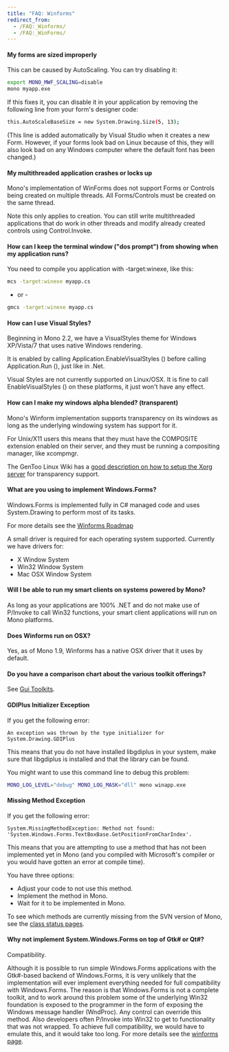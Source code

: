 ```yaml
---
title: "FAQ: Winforms"
redirect_from:
  - /FAQ:_Winforms/
  - /FAQ:_WinForms/
---
```


#### My forms are sized improperly

This can be caused by AutoScaling. You can try disabling it:

``` bash
export MONO_MWF_SCALING=disable
mono myapp.exe
```

If this fixes it, you can disable it in your application by removing the following line from your form's designer code:

``` bash
this.AutoScaleBaseSize = new System.Drawing.Size(5, 13);
```

(This line is added automatically by Visual Studio when it creates a new Form. However, if your forms look bad on Linux because of this, they will also look bad on any Windows computer where the default font has been changed.)

#### My multithreaded application crashes or locks up

Mono's implementation of WinForms does not support Forms or Controls being created on multiple threads. All Forms/Controls must be created on the same thread.

Note this only applies to creation. You can still write multithreaded applications that do work in other threads and modify already created controls using Control.Invoke.

#### How can I keep the terminal window ("dos prompt") from showing when my application runs?

You need to compile you application with -target:winexe, like this:

``` bash
mcs -target:winexe myapp.cs
```

- or -

``` bash
gmcs -target:winexe myapp.cs
```

#### How can I use Visual Styles?

Beginning in Mono 2.2, we have a VisualStyles theme for Windows XP/Vista/7 that uses native Windows rendering.

It is enabled by calling Application.EnableVisualStyles () before calling Application.Run (), just like in .Net.

Visual Styles are not currently supported on Linux/OSX. It is fine to call EnableVisualStyles () on these platforms, it just won't have any effect.

#### How can I make my windows alpha blended? (transparent)

Mono's Winform implementation supports transparency on its windows as long as the underlying windowing system has support for it.

For Unix/X11 users this means that they must have the COMPOSITE extension enabled on their server, and they must be running a compositing manager, like xcompmgr.

The GenToo Linux Wiki has a [good description on how to setup the Xorg server](http://gentoo-wiki.com/TIP_Xorg_X11_and_Transparency) for transparency support.

#### What are you using to implement Windows.Forms?

Windows.Forms is implemented fully in C# managed code and uses System.Drawing to perform most of its tasks.

For more details see the [Winforms Roadmap](/docs/gui/winforms/)

A small driver is required for each operating system supported. Currently we have drivers for:

-   X Window System
-   Win32 Window System
-   Mac OSX Window System

#### Will I be able to run my smart clients on systems powered by Mono?

As long as your applications are 100% .NET and do not make use of P/Invoke to call Win32 functions, your smart client applications will run on Mono platforms.

#### Does Winforms run on OSX?

Yes, as of Mono 1.9, Winforms has a native OSX driver that it uses by default.

#### Do you have a comparison chart about the various toolkit offerings?

See [Gui Toolkits](/docs/gui/gui-toolkits/).

#### GDIPlus Initializer Exception

If you get the following error:

    An exception was thrown by the type initializer for System.Drawing.GDIPlus

This means that you do not have installed libgdiplus in your system, make sure that libgdiplus is installed and that the library can be found.

You might want to use this command line to debug this problem:

``` bash
MONO_LOG_LEVEL="debug" MONO_LOG_MASK="dll" mono winapp.exe
```

#### Missing Method Exception

If you get the following error:

    System.MissingMethodException: Method not found:
    'System.Windows.Forms.TextBoxBase.GetPositionFromCharIndex'.

This means that you are attempting to use a method that has not been implemented yet in Mono (and you compiled with Microsoft's compiler or you would have gotten an error at compile time).

You have three options:

-   Adjust your code to not use this method.
-   Implement the method in Mono.
-   Wait for it to be implemented in Mono.

To see which methods are currently missing from the SVN version of Mono, see the [class status pages](/docs/about-mono/class-status/).

#### Why not implement System.Windows.Forms on top of Gtk# or Qt#?

Compatibility.

Although it is possible to run simple Windows.Forms applications with the Gtk#-based backend of Windows.Forms, it is very unlikely that the implementation will ever implement everything needed for full compatibility with Windows.Forms. The reason is that Windows.Forms is not a complete toolkit, and to work around this problem some of the underlying Win32 foundation is exposed to the programmer in the form of exposing the Windows message handler (WndProc). Any control can override this method. Also developers often P/Invoke into Win32 to get to functionality that was not wrapped. To achieve full compatibility, we would have to emulate this, and it would take too long. For more details see the [winforms page](/docs/gui/winforms/).

